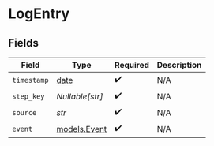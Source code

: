 # LogEntry


## Fields

| Field                                                                | Type                                                                 | Required                                                             | Description                                                          |
| -------------------------------------------------------------------- | -------------------------------------------------------------------- | -------------------------------------------------------------------- | -------------------------------------------------------------------- |
| `timestamp`                                                          | [date](https://docs.python.org/3/library/datetime.html#date-objects) | :heavy_check_mark:                                                   | N/A                                                                  |
| `step_key`                                                           | *Nullable[str]*                                                      | :heavy_check_mark:                                                   | N/A                                                                  |
| `source`                                                             | *str*                                                                | :heavy_check_mark:                                                   | N/A                                                                  |
| `event`                                                              | [models.Event](../models/event.md)                                   | :heavy_check_mark:                                                   | N/A                                                                  |